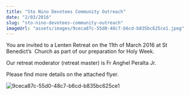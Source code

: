 ```yaml
---
title: "Sto Nino Devotees Community Outreach"
date: "2/03/2016"
slug: "sto-nino-devotees-community-outreach"
imageUrl: "assets/images/9ceca87c-55d0-48c7-b6cd-b835bc625ce1.jpeg"
---
```


You are invited to a Lenten Retreat on the 11th of March 2016 at St Benedict’s  Church as part of our preparation for Holy Week.

Our retreat moderator (retreat master) is Fr Anghel Peralta Jr.

Please find more details on the attached flyer.

![9ceca87c-55d0-48c7-b6cd-b835bc625ce1](https://i0.wp.com/santonino-nz.org/wp-content/uploads/2016/03/9ceca87c-55d0-48c7-b6cd-b835bc625ce1.jpeg?resize=728%2C514)